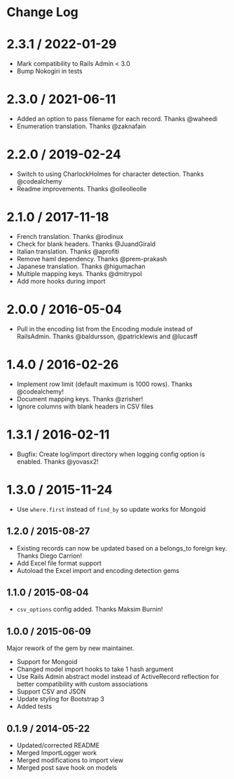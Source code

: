 # Change Log

# 2.3.1 / 2022-01-29

- Mark compatibility to Rails Admin < 3.0
- Bump Nokogiri in tests

# 2.3.0 / 2021-06-11

- Added an option to pass filename for each record. Thanks @waheedi
- Enumeration translation. Thanks @zaknafain

# 2.2.0 / 2019-02-24

- Switch to using CharlockHolmes for character detection. Thanks @codealchemy
- Readme improvements. Thanks @olleolleolle

# 2.1.0 / 2017-11-18

- French translation. Thanks @rodinux
- Check for blank headers. Thanks @JuandGirald
- Italian translation. Thanks @aprofiti
- Remove haml dependency. Thanks @prem-prakash
- Japanese translation. Thanks @higumachan
- Multiple mapping keys. Thanks @dmitrypol
- Add more hooks during import

# 2.0.0 / 2016-05-04

- Pull in the encoding list from the Encoding module instead of RailsAdmin. Thanks @baldursson, @patricklewis and @lucasff

# 1.4.0 / 2016-02-26

- Implement row limit (default maximum is 1000 rows). Thanks @codealchemy!
- Document mapping keys. Thanks @zrisher!
- Ignore columns with blank headers in CSV files

# 1.3.1 / 2016-02-11

- Bugfix: Create log/import directory when logging config option is enabled. Thanks @yovasx2!

# 1.3.0 / 2015-11-24

- Use `where.first` instead of `find_by` so update works for Mongoid

## 1.2.0 / 2015-08-27

- Existing records can now be updated based on a belongs_to foreign key. Thanks Diego Carrion!
- Add Excel file format support
- Autoload the Excel import and encoding detection gems

## 1.1.0 / 2015-08-04

- `csv_options` config added. Thanks Maksim Burnin!

## 1.0.0 / 2015-06-09

Major rework of the gem by new maintainer.

- Support for Mongoid
- Changed model import hooks to take 1 hash argument
- Use Rails Admin abstract model instead of ActiveRecord reflection for better compatibility with custom associations
- Support CSV and JSON
- Update styling for Bootstrap 3
- Added tests


## 0.1.9 / 2014-05-22

- Updated/corrected README
- Merged ImportLogger work
- Merged modifications to import view
- Merged post save hook on models
